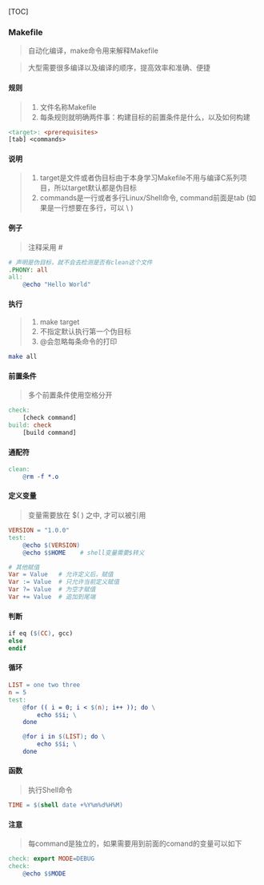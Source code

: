 [TOC]

### Makefile

> 自动化编译，make命令用来解释Makefile

> 大型需要很多编译以及编译的顺序，提高效率和准确、便捷

#### 规则

> 1. 文件名称Makefile
> 2. 每条规则就明确两件事：构建目标的前置条件是什么，以及如何构建

~~~makefile
<target>: <prerequisites> 
[tab] <commands>
~~~

#### 说明

> 1. target是文件或者伪目标由于本身学习Makefile不用与编译C系列项目，所以target默认都是伪目标
> 2. commands是一行或者多行Linux/Shell命令, command前面是tab (如果是一行想要在多行，可以 \ )

#### 例子

> 注释采用 # 

~~~makefile
# 声明是伪目标，就不会去检测是否有clean这个文件
.PHONY: all
all:
	@echo "Hello World"
~~~

#### 执行

> 1. make target
> 2. 不指定默认执行第一个伪目标
> 3. @会忽略每条命令的打印

~~~bash
make all
~~~

#### 前置条件

> 多个前置条件使用空格分开

~~~makefile
check:
    [check command]
build: check
	[build command]
~~~

#### 通配符

~~~makefile
clean:
	@rm -f *.o
~~~

#### 定义变量

> 变量需要放在 $( ) 之中, 才可以被引用

~~~makefile
VERSION = "1.0.0"
test:
	@echo $(VERSION)
	@echo $$HOME    # shell变量需要$转义

# 其他赋值
Var = Value   # 允许定义后，赋值
Var := Value  # 只允许当前定义赋值
Var ?= Value  # 为空才赋值
Var += Value  # 追加到尾端
~~~

#### 判断

~~~makefile
if eq ($(CC), gcc)
else
endif
~~~

#### 循环

~~~makefile
LIST = one two three
n = 5
test:
	@for (( i = 0; i < $(n); i++ )); do \
	    echo $$i; \
	done

	@for i in $(LIST); do \
		echo $$i; \
	done
~~~

#### 函数

> 执行Shell命令

~~~makefile
TIME = $(shell date +%Y%m%d%H%M)
~~~

#### 注意

> 每command是独立的，如果需要用到前面的comand的变量可以如下

~~~makefile
check: export MODE=DEBUG
check:
	@echo $$MODE
~~~

